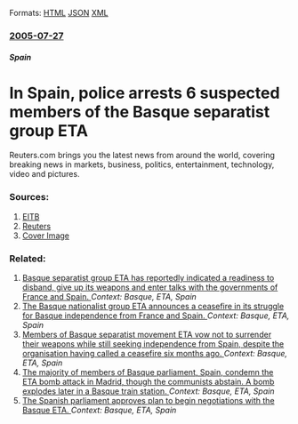 
Formats: [HTML](/news/2005/07/27/in-spain-police-arrests-6-suspected-members-of-the-basque-separatist-group-eta.html)  [JSON](/news/2005/07/27/in-spain-police-arrests-6-suspected-members-of-the-basque-separatist-group-eta.json)  [XML](/news/2005/07/27/in-spain-police-arrests-6-suspected-members-of-the-basque-separatist-group-eta.xml)  

### [2005-07-27](/news/2005/07/27/index.md)

##### Spain
#  In Spain, police arrests 6 suspected members of the Basque separatist group ETA 

Reuters.com brings you the latest news from around the world, covering breaking news in markets, business, politics, entertainment, technology, video and pictures.


### Sources:

1. [EITB](http://www.eitb24.com/noticia_en.php?id=78551)
2. [Reuters](http://today.reuters.com/news/newsArticle.aspx?type=worldNews&storyID=2005-07-27T160559Z_01_N27259493_RTRIDST_0_INTERNATIONAL-SPAIN-ETA-DC.XML)
2. [Cover Image](http://s4.reutersmedia.net/resources_v2/images/rcom-default.png)

### Related:

1. [Basque separatist group ETA has reportedly indicated a readiness to disband, give up its weapons and enter talks with the governments of France and Spain. ](/news/2012/11/25/basque-separatist-group-eta-has-reportedly-indicated-a-readiness-to-disband-give-up-its-weapons-and-enter-talks-with-the-governments-of-fra.md) _Context: Basque, ETA, Spain_
2. [The Basque nationalist group ETA announces a ceasefire in its struggle for Basque independence from France and Spain. ](/news/2010/09/5/the-basque-nationalist-group-eta-announces-a-ceasefire-in-its-struggle-for-basque-independence-from-france-and-spain.md) _Context: Basque, ETA, Spain_
3. [ Members of Basque separatist movement ETA vow not to surrender their weapons while still seeking independence from Spain, despite the organisation having called a ceasefire six months ago. ](/news/2006/09/24/members-of-basque-separatist-movement-eta-vow-not-to-surrender-their-weapons-while-still-seeking-independence-from-spain-despite-the-organ.md) _Context: Basque, ETA, Spain_
4. [ The majority of members of Basque parliament, Spain, condemn the ETA bomb attack in Madrid, though the communists abstain. A bomb explodes later in a Basque train station. ](/news/2005/05/27/the-majority-of-members-of-basque-parliament-spain-condemn-the-eta-bomb-attack-in-madrid-though-the-communists-abstain-a-bomb-explodes.md) _Context: Basque, ETA, Spain_
5. [ The Spanish parliament approves plan to begin negotiations with the Basque ETA. ](/news/2005/05/17/the-spanish-parliament-approves-plan-to-begin-negotiations-with-the-basque-eta.md) _Context: Basque, ETA, Spain_
